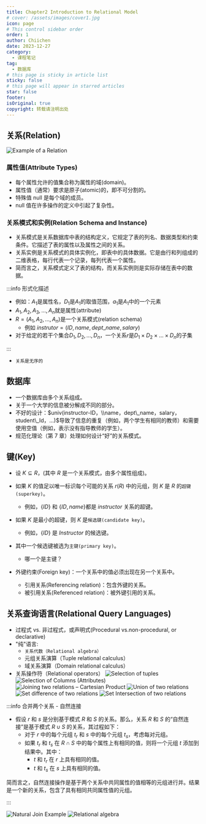 ```yaml
---
title: Chapter2 Introduction to Relational Model
# cover: /assets/images/cover1.jpg
icon: page
# This control sidebar order
order: 1
author: Chiichen
date: 2023-12-27
category:
  - 课程笔记
tag:
  - 数据库
# this page is sticky in article list
sticky: false
# this page will appear in starred articles
star: false
footer:
isOriginal: true
copyright: 转载请注明出处
---
```


## 关系(Relation)

![Example of a Relation](<images/Chapter2 Introduction to Relational Model/image.png>)

### 属性值(Attribute Types)

- 每个属性允许的值集合称为属性的域(domain)。
- 属性值（通常）要求是原子(atomic)的，即不可分割的。
- 特殊值 null 是每个域的成员。
- null 值在许多操作的定义中引起了复杂性。

### 关系模式和实例(Relation Schema and Instance)

- 关系模式是关系数据库中表的结构定义，它规定了表的列名、数据类型和约束条件。它描述了表的属性以及属性之间的关系。
- 关系实例是关系模式的具体实例化，即表中的具体数据。它是由行和列组成的二维表格，每行代表一个记录，每列代表一个属性。
- 简而言之，关系模式定义了表的结构，而关系实例则是实际存储在表中的数据。

:::info 形式化描述

- 例如：$A_1$是属性名，$D_1$是$A_1$的取值范围，$a_1$是$A_1$中的一个元素
- $A_1,A_2,A_3,...,A_n$就是属性(attribute)
- $R=(A_1,A_2,...,A_n)$是一个关系模式(relation schema)
  - 例如 $instrutor=(ID,name,dept\_name,salary)$
- 对于给定的若干个集合$D_1,D_2,...,D_n$，一个关系$r$是$D_1\times D_2 \times ...\times D_n$的子集

:::

- `关系是无序的`

## 数据库

- 一个数据库由多个关系组成。
- 关于一个大学的信息被分解成不同的部分。
- 不好的设计：$univ(instructor-ID，\\name，dept\_name，salary，student\_Id，...)$导致了信息的重复（例如，两个学生有相同的教师）和需要使用空值（例如，表示没有指导教师的学生）。
- 规范化理论（第 7 章）处理如何设计“好”的关系模式。

## 键(Key)

- 设 $K \subseteq R$，(其中 $R$ 是一个关系模式，由多个属性组成)。

- 如果 $K$ 的值足以唯一标识每个可能的关系 $r(R)$ 中的元组，则 $K$ 是 $R$ 的`超键(superkey)`。

  - 例如，$\{ID\}$ 和 $\{ID, name\}$都是 $instructor$ 关系的超键。

- 如果 $K$ 是最小的超键，则 $K$ 是`候选键(candidate key)`。

  - 例如，$\{ID\}$ 是 $Instructor$ 的候选键。

- 其中一个候选键被选为`主键(primary key)`。

  - 哪一个是主键？

- 外键约束(Foreign key)：一个关系中的值必须出现在另一个关系中。
  - 引用关系(Referencing relation)：包含外键的关系。
  - 被引用关系(Referenced relation)：被外键引用的关系。

## 关系查询语言(Relational Query Languages)

- 过程式 vs. 非过程式，或声明式(Procedural vs.non-procedural, or declarative)
- "纯"语言:
  - `关系代数（Relational algebra）`
  - 元组关系演算（Tuple relational calculus）
  - 域关系演算（Domain relational calculus）
- 关系操作符（Relational operators）
  ![Selection of tuples](<images/Chapter2 Introduction to Relational Model/image-1.png>)
  ![ Selection of Columns (Attributes)](<images/Chapter2 Introduction to Relational Model/image-2.png>)
  ![Joining two relations – Cartesian Product](<images/Chapter2 Introduction to Relational Model/image-3.png>)
  ![ Union of two relations](<images/Chapter2 Introduction to Relational Model/image-4.png>)
  ![Set difference of two relations](<images/Chapter2 Introduction to Relational Model/image-5.png>)
  ![ Set Intersection of two relations](<images/Chapter2 Introduction to Relational Model/image-6.png>)

:::info 合并两个关系 - 自然连接

- 假设 $r$ 和 $s$ 是分别基于模式 $R$ 和 $S$ 的关系。那么，关系 $R$ 和 $S$ 的“自然连接”是基于模式 $R \cup S$ 的关系，其过程如下：
  - 对于 $r$ 中的每个元组 $t_r$ 和 $s$ 中的每个元组 $t_s$，考虑每对元组。
  - 如果 $t_r$ 和 $t_s$ 在 $R \cap S$ 中的每个属性上有相同的值，则将一个元组 $t$ 添加到结果中。其中：
    - $t$ 和 $t_r$ 在 $r$ 上具有相同的值。
    - $t$ 和 $t_s$ 在 $s$ 上具有相同的值。

简而言之，自然连接操作是基于两个关系中共同属性的值相等的元组进行并。结果是一个新的关系，包含了具有相同共同属性值的元组。

:::

![Natural Join Example](<images/Chapter2 Introduction to Relational Model/image-7.png>)
![Relational algebra](<images/Chapter2 Introduction to Relational Model/image-8.png>)
